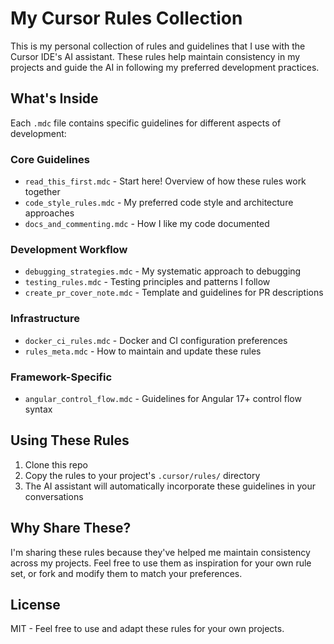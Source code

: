 # My Cursor Rules Collection

This is my personal collection of rules and guidelines that I use with the Cursor IDE's AI assistant. These rules help maintain consistency in my projects and guide the AI in following my preferred development practices.

## What's Inside

Each `.mdc` file contains specific guidelines for different aspects of development:

### Core Guidelines
- `read_this_first.mdc` - Start here! Overview of how these rules work together
- `code_style_rules.mdc` - My preferred code style and architecture approaches
- `docs_and_commenting.mdc` - How I like my code documented

### Development Workflow
- `debugging_strategies.mdc` - My systematic approach to debugging
- `testing_rules.mdc` - Testing principles and patterns I follow
- `create_pr_cover_note.mdc` - Template and guidelines for PR descriptions

### Infrastructure
- `docker_ci_rules.mdc` - Docker and CI configuration preferences
- `rules_meta.mdc` - How to maintain and update these rules

### Framework-Specific
- `angular_control_flow.mdc` - Guidelines for Angular 17+ control flow syntax

## Using These Rules

1. Clone this repo
2. Copy the rules to your project's `.cursor/rules/` directory
3. The AI assistant will automatically incorporate these guidelines in your conversations

## Why Share These?

I'm sharing these rules because they've helped me maintain consistency across my projects. Feel free to use them as inspiration for your own rule set, or fork and modify them to match your preferences.

## License

MIT - Feel free to use and adapt these rules for your own projects.
